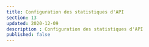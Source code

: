 ```yaml
---
title: Configuration des statistiques d'API
section: 13
updated: 2020-12-09
description : Configuration des statistiques d'API
published: false
---
```

